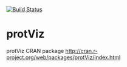 [![Build Status](https://travis-ci.org/fgcz/protViz.svg?branch=fgcz)](https://travis-ci.org/fgcz/protViz)

protViz
=======

protViz CRAN package 
http://cran.r-project.org/web/packages/protViz/index.html


